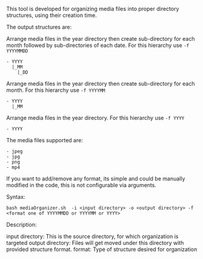 This tool is developed for organizing media files into proper directory
structures, using their creation time.

The output structures are:

Arrange media files in the year directory then create sub-directory for each month followed by sub-directories of each date. For this hierarchy use ```-f YYYYMMDD``` 

```
- YYYY
  |_MM
    |_DD
```
Arrange media files in the year directory then create sub-directory for each month. For this hierarchy use ```-f YYYYMM``` 
```
- YYYY
  |_MM
```

Arrange media files in the year directory. For this hierarchy use ```-f YYYY``` 
```
- YYYY
```
The media files supported are: 
```
- jpeg
- jpg
- png
- mp4
```
If you want to add/remove any format, its simple and could be manually modified
in the code, this is not configurable via arguments. 


Syntax:
```
bash mediaOrganizer.sh  -i <input directory> -o <output directory> -f <format one of YYYYMMDD or YYYYMM or YYYY>
```
Description:

input directory: This is the source directory, for which organization is targeted
output directory: Files will get moved under this directory with provided structure format.
format: Type of structure desired for organization
